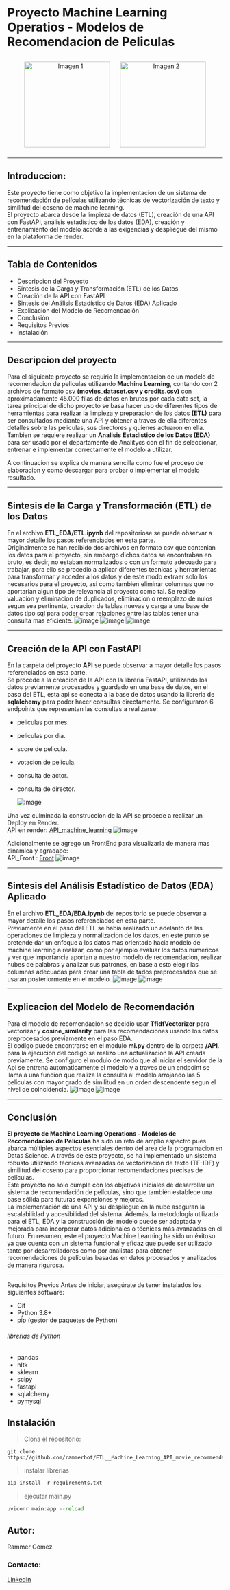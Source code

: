 # Proyecto Machine Learning Operatios - Modelos de Recomendacion de Peliculas

<p align="center">
  <img src="https://github.com/rammerbot/ETL__Machine_Learning_API_movie_recommendation/assets/123994694/0a4786e1-228a-49d5-be08-439598fa4fe0" alt="Imagen 1" style="width:200px; height:200px; margin:10px;">
  <img src="https://github.com/rammerbot/ETL__Machine_Learning_API_movie_recommendation/assets/123994694/030cdb40-685c-45c7-981c-36ba4ac446db" alt="Imagen 2" style="width:200px; height:200px; margin:10px;">
</p>

-------

## Introduccion:
Este proyecto tiene como objetivo la implementacion de un sistema de recomendación de películas utilizando técnicas de vectorización de texto y similitud del coseno de machine learning. 
<br>
El proyecto abarca desde la limpieza de datos (ETL), creación de una API con FastAPI, análisis estadístico de los datos (EDA), creación y entrenamiento del modelo acorde a las exigencias y despliegue del mismo en la plataforma de render.

---

## Tabla de Contenidos
- Descripcion del Proyecto
- Sintesis de la Carga y Transformación (ETL) de los Datos
- Creación de la API con FastAPI
- Sintesis del Análisis Estadístico de Datos (EDA) Aplicado
- Explicacion del Modelo de Recomendación
- Conclusión
- Requisitos Previos
- Instalación


------------
## Descripcion del proyecto

Para el siguiente proyecto se requirio la implementacion de un modelo de recomendacion de peliculas utilizando <strong>Machine Learning</strong>, contando con 2 archivos de formato csv <strong>(movies_dataset.csv y credits.csv)</strong> con aproximadamente 45.000 filas de datos en brutos por cada data set, la tarea principal de dicho proyecto se basa hacer uso de diferentes tipos de herramientas para realizar la limpieza y preparacion de los datos <strong>(ETL)</strong>  para ser consultados mediante una API y obtener a traves de ella diferentes detalles sobre las peliculas, sus directores y quienes actuaron en ella. 
<br>
Tambien se requiere realizar un <strong>Analisis Estadistico de los Datos (EDA) </strong>para ser usado por el departamente de Analitycs con el fin de seleccionar, entrenar e implementar correctamente el modelo a utilizar.

A continuacion se explica de manera sencilla como fue el proceso de elaboracion y como descargar para probar o implementar el modelo resultado.

---

## Sintesis de la Carga y Transformación (ETL) de los Datos

En el archivo <strong>ETL_EDA/ETL.ipynb</strong> del repositoriose se puede observar a mayor detalle los pasos referenciados en esta parte.
<br>
Originalmente se han recibido dos archivos en formato csv que contenian los datos para el proyecto, sin embargo dichos datos se encontraban en bruto, es decir, no estaban normalizados o con un formato adecuado para trabajar, para ello se procedio a aplicar diferentes tecnicas y herramientas para transformar y acceder a los datos y de este modo extraer solo los necesarios para el proyecto,  asi como tambien eliminar columnas que no aportarian algun tipo de relevancia al proyecto como tal. Se realizo valuacion y eliminacion de duplicados, eliminacion o reemplazo de nulos segun sea pertinente, creacion de tablas nuevas y carga a una base de datos tipo sql para poder crear relaciones entre las tablas tener una consulta mas eficiente.
![image](https://github.com/rammerbot/ETL__Machine_Learning_API_movie_recommendation/assets/123994694/8a9bccfb-8c36-4f19-8b26-5f04b7e160b2)
![image](https://github.com/rammerbot/ETL__Machine_Learning_API_movie_recommendation/assets/123994694/1dfb00ff-a814-46d3-bd16-7555961a08a0)
![image](https://github.com/rammerbot/ETL__Machine_Learning_API_movie_recommendation/assets/123994694/bceff1b5-bac0-4bdb-9099-6be7893248e8)




---
## Creación de la API con FastAPI

En la carpeta del proyecto <strong>API</strong> se puede observar a mayor detalle los pasos referenciados en esta parte.
<br>
Se procede a la creacion de la API con la libreria FastAPI, utilizando los datos previamente procesados  y guardado en una base de datos, en el paso del ETL, esta api se conecta a la base de datos usando la libreria de <strong>sqlalchemy</strong> para poder hacer consultas directamente.
Se configuraron 6 endpoints que representan las consultas a realizarse:

- peliculas por mes.
- peliculas por dia.
- score de pelicula.
- votacion de pelicula.
- consulta de actor.
- consulta de director.

  ![image](https://github.com/rammerbot/ETL__Machine_Learning_API_movie_recommendation/assets/123994694/12dcda0d-9b92-45a3-bf1d-11639bb88b06)


Una vez culminada la construccion de la API se procede a realizar un Deploy en Render.
<br>
API en render: [API_machine_learning](http://https://etl-machine-learning-api-movie.onrender.com/docs "API_machine_learning")
![image](https://github.com/rammerbot/ETL__Machine_Learning_API_movie_recommendation/assets/123994694/b3651ff4-ce85-45d9-a633-e2ccbdba1577)


Adicionalmente se agrego un FrontEnd para visualizarla de manera mas dinamica y agradabe:
<br>
API_Front : [Front](http://https://movies-ght7.onrender.com/ "Front")
![image](https://github.com/rammerbot/ETL__Machine_Learning_API_movie_recommendation/assets/123994694/2eb99b8a-e34c-46ec-bea3-cd84b07732c2)


---
## Sintesis del Análisis Estadístico de Datos (EDA) Aplicado

En el archivo <strong>ETL_EDA/EDA.ipynb</strong> del repositorio se puede observar a mayor detalle los pasos referenciados en esta parte.
<br>
Previamente en el paso del ETL se habia realizado un adelanto de las operaciones de limpieza y normalizacion de los datos, en este punto se pretende dar un enfoque a los datos mas orientado hacia modelo de machine learning a realizar, como por ejemplo evaluar los datos numericos y ver que importancia aportan a nuestro modelo de recomendacion, realizar nubes de palabras y analizar sus patrones, en base a esto elegir las columnas adecuadas para crear una tabla de tados preprocesados que se usaran posteriormente en el modelo.
![image](https://github.com/rammerbot/ETL__Machine_Learning_API_movie_recommendation/assets/123994694/766025cc-f904-4a13-a489-207f4c6df442)
![image](https://github.com/rammerbot/ETL__Machine_Learning_API_movie_recommendation/assets/123994694/98d59280-174d-481d-a885-b80e621c88e2)


---

## Explicacion del Modelo de Recomendación

Para el modelo de recomendacion se decidio usar <strong>TfidfVectorizer</strong> para vectorizar y <strong>cosine_similarity</strong> para las recomendaciones usando los datos preprocesados previamente en el paso EDA.
<br>
El codigo puede encontrarse en el modulo <strong>mi.py</strong> dentro de la  carpeta <strong>/API</strong>.
<br>
para la ejecucion del codigo se realizo una actualizacion la API creada previamente. Se configuro el modulo de modo que al iniciar el servidor de la Api se entrena automaticamente el modelo y a traves de un endpoint se llama a una funcion que realiza la consulta al modelo arrojando las 5 peliculas con mayor grado de similitud en un orden descendente segun el nivel de coincidencia.
![image](https://github.com/rammerbot/ETL__Machine_Learning_API_movie_recommendation/assets/123994694/57aad9ee-bebb-48cd-9762-97a599f2a59d)
![image](https://github.com/rammerbot/ETL__Machine_Learning_API_movie_recommendation/assets/123994694/b7ba5a35-72bd-4ce9-b77d-609f03f9d967)



---

## Conclusión
<strong>El proyecto de Machine Learning Operations - Modelos de Recomendación de Películas</strong>  ha sido un reto de amplio espectro pues abarca múltiples aspectos esenciales dentro del area de la programacion en Datas Science. A través de este proyecto, se ha implementado un sistema robusto utilizando técnicas avanzadas de vectorización de texto (TF-IDF) y similitud del coseno para proporcionar recomendaciones precisas de películas.
<br>
Este proyecto no solo cumple con los objetivos iniciales de desarrollar un sistema de recomendación de películas, sino que también establece una base sólida para futuras expansiones y mejoras.
<br>
La implementación de una API y su despliegue en la nube aseguran la escalabilidad y accesibilidad del sistema. Además, la metodología utilizada para el ETL, EDA y la construcción del modelo puede ser adaptada y mejorada para incorporar datos adicionales o técnicas más avanzadas en el futuro.
En resumen,  este el proyecto Machine Learning  ha sido un éxitoso ya que cuenta con un sistema funcional y eficaz que puede ser utilizado tanto por desarrolladores como por analistas para obtener recomendaciones de películas basadas en datos procesados y analizados de manera rigurosa.

---

Requisitos Previos
Antes de iniciar, asegúrate de tener instalados los siguientes software:

- Git
- Python 3.8+
- pip (gestor de paquetes de Python)
###### librerias de Python
- pandas
- nltk
- sklearn
- scipy
- fastapi
- sqlalchemy
- pymysql


## Instalación

> Clona el repositorio:

```
git clone https://github.com/rammerbot/ETL__Machine_Learning_API_movie_recommendation.git
```

> instalar librerias

```python
pip install -r requirements.txt
```

> ejecutar main.py

```python
uviconr main:app --reload
```


## Autor:
Rammer Gomez
 ### Contacto:
[LinkedIn](https://www.linkedin.com/in/rammer-gomez/)
